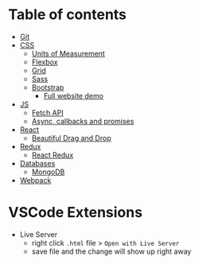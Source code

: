 # Table of contents

- [Git](Git.md)
- [CSS](CSS/)
  - [Units of Measurement](CSS/)
  - [Flexbox](CSS/Flexbox/)
  - [Grid](CSS/Grid/)
  - [Sass](CSS/Sass/)
  - [Bootstrap](CSS/Bootstrap/)
    - [Full website demo](CSS/Bootstrap/BootstrapFullWebsiteTutorial/)
- [JS](JS/)
  - [Fetch API](JS/)
  - [Async, callbacks and promises](JS/AsyncJS.md)
- [React](JS/React/)
  - [Beautiful Drag and Drop](JS/React/Beautiful-DnD/)
- [Redux](JS/Redux/)
  - [React Redux](JS/Redux/react-redux.md)
- [Databases](Databases/)
  - [MongoDB](Databases/MongoDB/)
- [Webpack](Webpack/)

# VSCode Extensions

- Live Server
    - right click `.html` file > `Open with Live Server`
    - save file and the change will show up right away